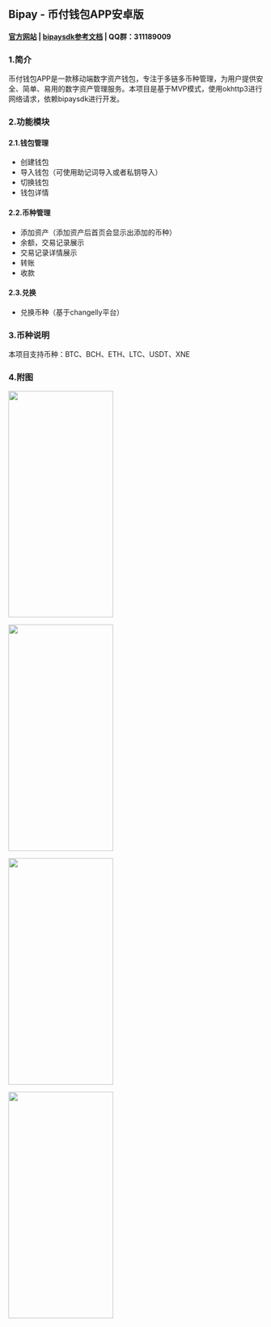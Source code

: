 ## Bipay - 币付钱包APP安卓版
#### [官方网站](https://www.bipay.io) | [bipaysdk参考文档](https://github.com/bipaywallet/bipay-wallet-android/blob/master/bipaysdk/README.md) | QQ群：311189009

### 1.简介
币付钱包APP是一款移动端数字资产钱包，专注于多链多币种管理，为用户提供安全、简单、易用的数字资产管理服务。本项目是基于MVP模式，使用okhttp3进行网络请求，依赖bipaysdk进行开发。

### 2.功能模块
#### 2.1.钱包管理
* 创建钱包
* 导入钱包（可使用助记词导入或者私钥导入）
* 切换钱包
* 钱包详情
#### 2.2.币种管理
* 添加资产（添加资产后首页会显示出添加的币种）
* 余额，交易记录展示
* 交易记录详情展示
* 转账
* 收款
#### 2.3.兑换
* 兑换币种（基于changelly平台）

### 3.币种说明
本项目支持币种：BTC、BCH、ETH、LTC、USDT、XNE

### 4.附图
<img src="https://spark-docs.oss-cn-hangzhou.aliyuncs.com/docs/0B8E18A329D1B83A6FBB25EDD8A344FC.png" width=207 height=448 /><br/>

<img src="https://spark-docs.oss-cn-hangzhou.aliyuncs.com/docs/0A9A19D44DA6A7A33DC5392AE3185FBC.png" width=207 height=448 /><br/>

<img src="https://spark-docs.oss-cn-hangzhou.aliyuncs.com/docs/3FD5763DB670EF16FDC63E8EE5B8344A.png" width=207 height=448 /><br/>

<img src="https://spark-docs.oss-cn-hangzhou.aliyuncs.com/docs/44C9BEB90C89D579CCC04220E31F8B9C.png" width=207 height=448 /><br/>

